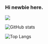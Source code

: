 ### Hi newbie here.

![](https://visitor-badge.laobi.icu/badge?page_id=Takawell.Takawell)

![GitHub stats](https://github-readme-stats.vercel.app/api?username=Takawell&show_icons=true&theme=algolia)

![Top Langs](https://github-readme-stats.vercel.app/api/top-langs/?username=Takawell&theme=algolia)
